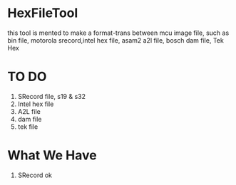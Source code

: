 # HexFileTool
this tool is mented to make a format-trans between mcu image file, such as bin file, motorola srecord,intel hex file, asam2 a2l file, bosch dam file, Tek Hex

# TO DO
1. SRecord file, s19 & s32
2. Intel hex file
3. A2L file
4. dam file
5. tek file

# What We Have
1. SRecord  ok
